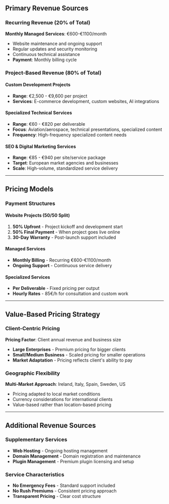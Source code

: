 ## **Primary Revenue Sources**

### **Recurring Revenue (20% of Total)**

**Monthly Managed Services**: €600-€1100/month

- Website maintenance and ongoing support
- Regular updates and security monitoring
- Continuous technical assistance
- **Payment**: Monthly billing cycle

### **Project-Based Revenue (80% of Total)**

#### **Custom Development Projects**

- **Range**: €2,500 - €9,600 per project
- **Services**: E-commerce development, custom websites, AI integrations

#### **Specialized Technical Services**

- **Range**: €60 - €820 per deliverable
- **Focus**: Aviation/aerospace, technical presentations, specialized content
- **Frequency**: High-frequency specialized content needs

#### **SEO & Digital Marketing Services**

- **Range**: €85 - €940 per site/service package
- **Target**: European market agencies and businesses
- **Scale**: High-volume, standardized service delivery

---

## **Pricing Models**

### **Payment Structures**

#### **Website Projects (50/50 Split)**

1. **50% Upfront** - Project kickoff and development start
2. **50% Final Payment** - When project goes live online
3. **30-Day Warranty** - Post-launch support included

#### **Managed Services**

- **Monthly Billing** - Recurring €600-€1100/month
- **Ongoing Support** - Continuous service delivery

#### **Specialized Services**

- **Per Deliverable** - Fixed pricing per output
- **Hourly Rates** - 85€/h for consultation and custom work

---

## **Value-Based Pricing Strategy**

### **Client-Centric Pricing**

**Pricing Factor**: Client annual revenue and business size

- **Large Enterprises** - Premium pricing for bigger clients
- **Small/Medium Business** - Scaled pricing for smaller operations
- **Market Adaptation** - Pricing reflects client's ability to pay

### **Geographic Flexibility**

**Multi-Market Approach**: Ireland, Italy, Spain, Sweden, US

- Pricing adapted to local market conditions
- Currency considerations for international clients
- Value-based rather than location-based pricing

---

## **Additional Revenue Sources**

### **Supplementary Services**

- **Web Hosting** - Ongoing hosting management
- **Domain Management** - Domain registration and maintenance
- **Plugin Management** - Premium plugin licensing and setup

### **Service Characteristics**

- **No Emergency Fees** - Standard support included
- **No Rush Premiums** - Consistent pricing approach
- **Transparent Pricing** - Clear cost structure

